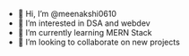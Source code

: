 - 👋 Hi, I’m @meenakshi0610
- 👀 I’m interested in DSA and webdev
- 🌱 I’m currently learning MERN Stack
- 💞️ I’m looking to collaborate on new projects
